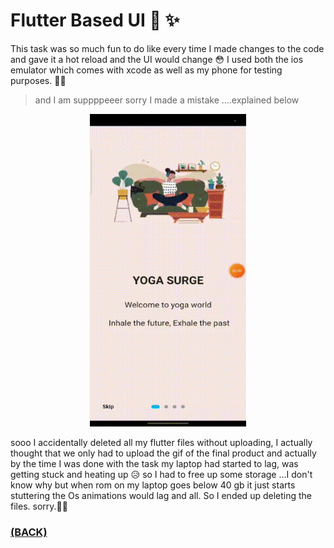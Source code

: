 # Flutter Based UI 📱 ✨

This task was so much fun to do like every time I made changes to the code and gave it a hot reload and the UI would change 😳
I used both the ios emulator which comes with xcode as well as my phone for testing purposes. ✌🏾
> and I am suppppeeer sorry I made a mistake ....explained below

<p align="center"><img src="./task-6.gif" alt="sample-ui" width="250" height="500"/></a></p>

sooo I accidentally deleted all my flutter files without uploading, I actually thought that we only had to upload the gif of the final product and actually by the time I was done with the task my laptop had started to lag, was getting stuck and heating up 😥 so I had to free up some storage ...I don't know why but when rom on my laptop goes below 40 gb it just starts stuttering the Os animations would lag and all. So I ended up deleting the files. sorry.🙏🏽

### [(BACK)](https://github.com/PranavKrishnan007/amfoss-tasks)
